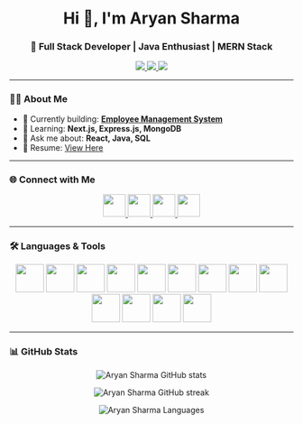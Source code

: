 <!-- Banner -->

<h1 align="center">Hi 👋, I'm Aryan Sharma</h1>
<h3 align="center">🚀 Full Stack Developer | Java Enthusiast | MERN Stack</h3>

<p align="center">
  <a href="https://github.com/ryana3112?tab=followers">
    <img src="https://img.shields.io/github/followers/ryana3112?label=Followers&style=for-the-badge&logo=github&color=0e75b6" />
  </a>
  <a href="mailto:aryan.theceo@gmail.com" target="_blank">
    <img src="https://img.shields.io/badge/Email-Me-blue?style=for-the-badge&logo=gmail" />
  </a>
  <a href="https://aryan-portfolio03.lovable.app/" target="_blank">
    <img src="https://img.shields.io/badge/Portfolio-Website-orange?style=for-the-badge&logo=vercel" />
  </a>
</p>

---

### 👨‍💻 About Me  
- 🔭 Currently building: **[Employee Management System](https://github.com/ryana3112/EmployeeManagementSystem)**  
- 🌱 Learning: **Next.js, Express.js, MongoDB**  
- 💬 Ask me about: **React, Java, SQL**  
- 📄 Resume: [View Here](https://drive.google.com/file/d/1NMd0OwPW1L0ZeocWzhf6ymIBjalccMNm/view?usp=drive_link)  

---

### 🌐 Connect with Me  
<p align="center">
  <a href="https://twitter.com/r_yan_sh" target="_blank">
    <img src="https://skillicons.dev/icons?i=twitter" height="40" />
  </a>
  <a href="https://linkedin.com/in/aryan-sharma-174b1a264" target="_blank">
    <img src="https://skillicons.dev/icons?i=linkedin" height="40" />
  </a>
  <a href="https://leetcode.com/ryana3112" target="_blank">
    <img src="https://raw.githubusercontent.com/rahuldkjain/github-profile-readme-generator/master/src/images/icons/Social/leet-code.svg" height="40" />
  </a>
  <a href="https://auth.geeksforgeeks.org/user/aryant09sy" target="_blank">
    <img src="https://raw.githubusercontent.com/rahuldkjain/github-profile-readme-generator/master/src/images/icons/Social/geeks-for-geeks.svg" height="40" />
  </a>
</p>

---

### 🛠️ Languages & Tools  
<p align="center">
  <a href="https://www.w3schools.com/java/" target="_blank"><img src="https://skillicons.dev/icons?i=java" height="50"/></a>
  <a href="https://www.w3schools.com/js/" target="_blank"><img src="https://skillicons.dev/icons?i=js" height="50"/></a>
  <a href="https://react.dev/learn" target="_blank"><img src="https://skillicons.dev/icons?i=react" height="50"/></a>
  <a href="https://nextjs.org/learn" target="_blank"><img src="https://skillicons.dev/icons?i=nextjs" height="50"/></a>
  <a href="https://nodejs.org/en/learn" target="_blank"><img src="https://skillicons.dev/icons?i=nodejs" height="50"/></a>
  <a href="https://expressjs.com/en/starter/installing.html" target="_blank"><img src="https://skillicons.dev/icons?i=express" height="50"/></a>
  <a href="https://www.mongodb.com/docs/" target="_blank"><img src="https://skillicons.dev/icons?i=mongodb" height="50"/></a>
  <a href="https://www.mysqltutorial.org/" target="_blank"><img src="https://skillicons.dev/icons?i=mysql" height="50"/></a>
  <a href="https://www.postgresqltutorial.com/" target="_blank"><img src="https://skillicons.dev/icons?i=postgres" height="50"/></a>
  <a href="https://www.w3schools.com/html/" target="_blank"><img src="https://skillicons.dev/icons?i=html" height="50"/></a>
  <a href="https://www.w3schools.com/css/" target="_blank"><img src="https://skillicons.dev/icons?i=css" height="50"/></a>
  <a href="https://docs.spring.io/spring-framework/docs/current/reference/html/" target="_blank"><img src="https://skillicons.dev/icons?i=spring" height="50"/></a>
  <a href="https://git-scm.com/doc" target="_blank"><img src="https://skillicons.dev/icons?i=git" height="50"/></a>
</p>

---

### 📊 GitHub Stats  
<p align="center">
  <img src="https://github-readme-stats.vercel.app/api?username=ryana3112&show_icons=true&theme=radical" alt="Aryan Sharma GitHub stats" />
</p>

<p align="center">
  <img src="https://github-readme-streak-stats.herokuapp.com/?user=ryana3112&theme=radical" alt="Aryan Sharma GitHub streak" />
</p>

<p align="center">
  <img src="https://github-readme-stats.vercel.app/api/top-langs?username=ryana3112&show_icons=true&locale=en&layout=compact&theme=radical" alt="Aryan Sharma Languages" />
</p>
